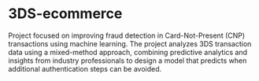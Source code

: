 # 3DS-ecommerce
Project focused on improving fraud detection in Card-Not-Present (CNP) transactions using machine learning.  The project analyzes 3DS transaction data using a mixed-method approach, combining predictive analytics and insights from industry professionals to design a model that predicts when additional authentication steps can be avoided.
